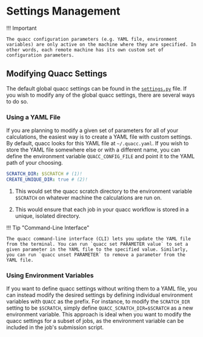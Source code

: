 # Settings Management

!!! Important

    The quacc configuration parameters (e.g. YAML file, environment variables) are only active on the machine where they are specified. In other words, each remote machine has its own custom set of configuration parameters.

## Modifying Quacc Settings

The default global quacc settings can be found in the [`settings.py`](https://github.com/quantum-accelerators/quacc/blob/main/src/quacc/settings.py) file. If you wish to modify any of the global quacc settings, there are several ways to do so.

### Using a YAML File

If you are planning to modify a given set of parameters for all of your calculations, the easiest way is to create a YAML file with custom settings. By default, quacc looks for this YAML file at `~/.quacc.yaml`. If you wish to store the YAML file somewhere else or with a different name, you can define the environment variable `QUACC_CONFIG_FILE` and point it to the YAML path of your choosing.

```yaml title="~/.quacc.yaml"
SCRATCH_DIR: $SCRATCH # (1)!
CREATE_UNIQUE_DIR: true # (2)!
```

1. This would set the quacc scratch directory to the environment variable `$SCRATCH` on whatever machine the calculations are run on.

2. This would ensure that each job in your quacc workflow is stored in a unique, isolated directory.

!!! Tip "Command-Line Interface"

    The quacc command-line interface (CLI) lets you update the YAML file from the terminal. You can run `quacc set PARAMETER value` to set a given parameter in the YAML file to the specified value. Similarly, you can run `quacc unset PARAMETER` to remove a parameter from the YAML file.

### Using Environment Variables

If you want to define quacc settings without writing them to a YAML file, you can instead modify the desired settings by defining individual environment variables with `QUACC` as the prefix. For instance, to modify the `SCRATCH_DIR` setting to be `$SCRATCH`, simply define `QUACC_SCRATCH_DIR=$SCRATCH` as a new environment variable. This approach is ideal when you want to modify the quacc settings for a subset of jobs, as the environment variable can be included in the job's submission script.
